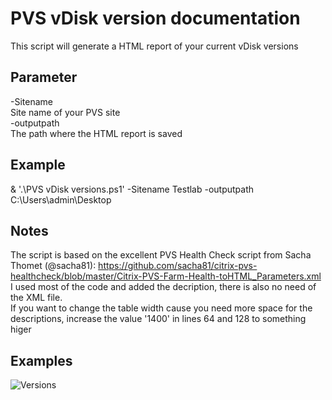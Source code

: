 # PVS vDisk version documentation

This script will generate a HTML report of your current vDisk versions

## Parameter
-Sitename  
Site name of your PVS site  
-outputpath  
The path where the HTML report is saved
	
## Example
& '.\PVS vDisk versions.ps1' -Sitename Testlab -outputpath C:\Users\admin\Desktop
    
## Notes
The script is based on the excellent PVS Health Check script from Sacha Thomet (@sacha81): https://github.com/sacha81/citrix-pvs-healthcheck/blob/master/Citrix-PVS-Farm-Health-toHTML_Parameters.xml
I used most of the code and added the decription, there is also no need of the XML file.  
If you want to change the table width cause you need more space for the descriptions, increase the value '1400' in lines 64 and 128 to something higer

## Examples
![Versions](https://github.com/Mohrpheus78/Citrix/tree/main/PVS/vDisk%20version%20documentation/Images/PVSversions.png)